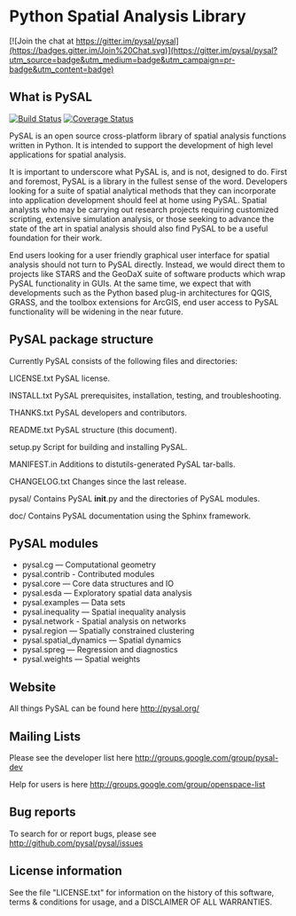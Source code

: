 Python Spatial Analysis Library
===============================

[![Join the chat at https://gitter.im/pysal/pysal](https://badges.gitter.im/Join%20Chat.svg)](https://gitter.im/pysal/pysal?utm_source=badge&utm_medium=badge&utm_campaign=pr-badge&utm_content=badge)

What is PySAL
--------------

[![Build Status](https://travis-ci.org/pysal/pysal.svg?branch=master)](https://travis-ci.org/pysal/pysal)
[![Coverage Status](https://coveralls.io/repos/pysal/pysal/badge.svg?branch=master)](https://coveralls.io/r/pysal/pysal?branch=master)

PySAL is an open source cross-platform library of spatial analysis functions
written in Python. It is intended to support the development of high level
applications for spatial analysis.

It is important to underscore what PySAL is, and is not, designed to do. First
and foremost, PySAL is a library in the fullest sense of the word. Developers
looking for a suite of spatial analytical methods that they can incorporate
into application development should feel at home using PySAL. Spatial analysts
who may be carrying out research projects requiring customized scripting,
extensive simulation analysis, or those seeking to advance the state of the art
in spatial analysis should also find PySAL to be a useful foundation for their
work.

End users looking for a user friendly graphical user interface for spatial
analysis should not turn to PySAL directly. Instead, we would direct them to
projects like STARS and the GeoDaX suite of software products which wrap PySAL
functionality in GUIs. At the same time, we expect that with developments such
as the Python based plug-in architectures for QGIS, GRASS, and the toolbox
extensions for ArcGIS, end user access to PySAL functionality will be
widening in the near future.

PySAL package structure
-----------------------

Currently PySAL consists of the following files and directories:

  LICENSE.txt
    PySAL license.

  INSTALL.txt
    PySAL prerequisites, installation, testing, and troubleshooting.

  THANKS.txt
    PySAL developers and contributors.

  README.txt
    PySAL structure (this document).

  setup.py
    Script for building and installing PySAL.

  MANIFEST.in
    Additions to distutils-generated PySAL tar-balls.

  CHANGELOG.txt
    Changes since the last release.

  pysal/
    Contains PySAL __init__.py and the directories of PySAL modules.

  doc/
    Contains PySAL documentation using the Sphinx framework.

PySAL modules
-------------

* pysal.cg — Computational geometry
* pysal.contrib - Contributed modules
* pysal.core — Core data structures and IO
* pysal.esda — Exploratory spatial data analysis
* pysal.examples — Data sets
* pysal.inequality — Spatial inequality analysis
* pysal.network - Spatial analysis on networks
* pysal.region — Spatially constrained clustering
* pysal.spatial_dynamics — Spatial dynamics
* pysal.spreg — Regression and diagnostics
* pysal.weights — Spatial weights

Website
-------

All things PySAL can be found here <http://pysal.org/>

Mailing Lists
-------------

Please see the developer list here
    <http://groups.google.com/group/pysal-dev>

Help for users is here
    <http://groups.google.com/group/openspace-list>

Bug reports
-----------

To search for or report bugs, please see
    <http://github.com/pysal/pysal/issues>

License information
-------------------

See the file "LICENSE.txt" for information on the history of this
software, terms & conditions for usage, and a DISCLAIMER OF ALL
WARRANTIES.
